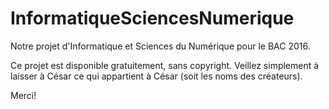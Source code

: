 # InformatiqueSciencesNumerique
Notre projet d'Informatique et Sciences du Numérique pour le BAC 2016.

Ce projet est disponible gratuitement, sans copyright.
Veillez simplement à laisser à César ce qui appartient à César (soit les noms des créateurs).

Merci!
